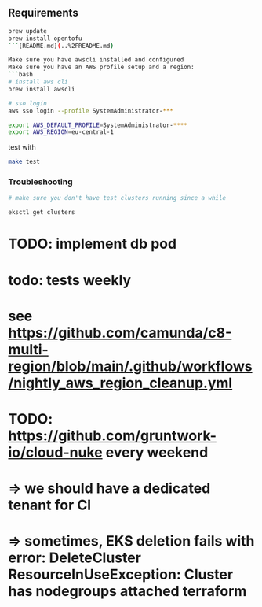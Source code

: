 ## Requirements

```bash
brew update
brew install opentofu
```[README.md](..%2FREADME.md)

Make sure you have awscli installed and configured
Make sure you have an AWS profile setup and a region:
```bash
# install aws cli
brew install awscli

# sso login
aws sso login --profile SystemAdministrator-***

export AWS_DEFAULT_PROFILE=SystemAdministrator-****
export AWS_REGION=eu-central-1
```

test with 
```bash
make test
```

### Troubleshooting

```bash
# make sure you don't have test clusters running since a while

eksctl get clusters 
```
# TODO: implement db pod
# todo: tests weekly 
# see https://github.com/camunda/c8-multi-region/blob/main/.github/workflows/nightly_aws_region_cleanup.yml

# TODO: https://github.com/gruntwork-io/cloud-nuke every weekend
# => we should have a dedicated tenant for CI
# => sometimes, EKS deletion fails with error: DeleteCluster ResourceInUseException: Cluster has nodegroups attached terraform